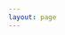 ```yaml
---
layout: page
---
```

<script setup>
import {
  VPTeamPage,
  VPTeamPageTitle,
  VPTeamMembers,
  VPTeamPageSection
} from 'vitepress/theme'

const hqLeaders = [
  { avatar: '/about/hq/avatar.png', name: '安妮', title: '社长' },
  { avatar: '/about/hq/avatar.png', name: '骚年', title: '副社长' },
  { avatar: '/about/hq/2013/世闲.jpg', name: '世闲', title: '副社长' },
  { avatar: '/about/hq/avatar.png', name: '阿木', title: '秘书长' },
];

const vaMembers = [ // 演音部
  { avatar: '/about/hq/avatar.png', name: '鬼目', title: '部长' },
  { avatar: '/about/hq/avatar.png', name: 'zear', title: '副部长' },
  { avatar: '/about/hq/avatar.png', name: '节操', title: '副部长' },
];

const editMembers = [ // 编辑部
  { avatar: '/about/hq/avatar.png', name: '10086', title: '部长' },
  { avatar: '/about/hq/avatar.png', name: '阿呵', title: '副部长' },
  { avatar: '/about/hq/avatar.png', name: '少爷戋', title: '副部长' },
  { avatar: '/about/hq/avatar.png', name: '叁月', title: '副部长' },
];

const cosMembers = [ // cos部
  { avatar: '/about/hq/avatar.png', name: '光彩', title: '部长' },
  { avatar: '/about/hq/avatar.png', name: 'Rey', title: '副部长' },
  { avatar: '/about/hq/avatar.png', name: '小千', title: '副部长' },
  { avatar: '/about/hq/avatar.png', name: '小沸', title: '副部长' },
];

const darkMembers = [ // 暗部
  { avatar: '/about/hq/2014/喵少.jpg', name: '喵少', title: '部长' },
  { avatar: '/about/hq/avatar.png', name: '妖梦', title: '副部长 (秘书)' },
  { avatar: '/about/hq/avatar.png', name: '罪恶', title: '副部长 (公关)' },
  { avatar: '/about/hq/avatar.png', name: '眠子', title: '副部长 (线上)' },
];

</script>

<VPTeamPage>
  <VPTeamPageTitle>
    <template #title>2014HQ</template>
    <template #lead>2014.6-2015.6</template>
  </VPTeamPageTitle>

  <VPTeamPageSection>
    <template #title>社长团</template>
    <template #members>
      <VPTeamMembers size="small" :members="hqLeaders" />
    </template>
  </VPTeamPageSection>

  <VPTeamPageSection>
    <template #title>演音部</template>
    <template #members>
      <VPTeamMembers size="small" :members="vaMembers" />
    </template>
  </VPTeamPageSection>

  <VPTeamPageSection>
    <template #title>编辑部</template>
    <template #members>
      <VPTeamMembers size="small" :members="editMembers" />
    </template>
  </VPTeamPageSection>

  <VPTeamPageSection>
    <template #title>cos部</template>
    <template #members>
      <VPTeamMembers size="small" :members="cosMembers" />
    </template>
  </VPTeamPageSection>

  <VPTeamPageSection>
    <template #title>暗部</template>
    <template #members>
      <VPTeamMembers size="small" :members="darkMembers" />
    </template>
  </VPTeamPageSection>
</VPTeamPage>
